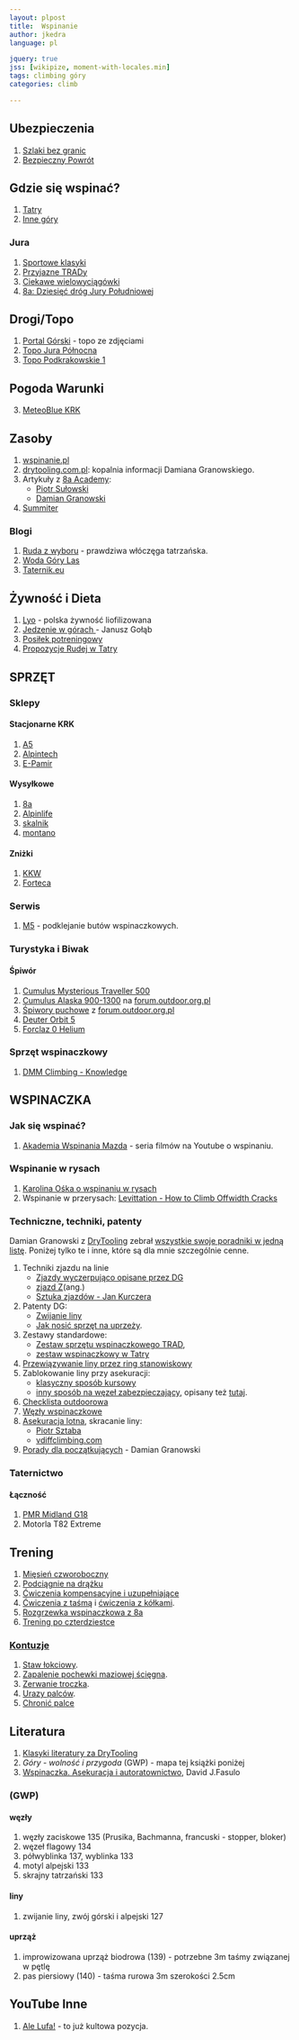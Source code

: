 ```yaml
---
layout: plpost
title:  Wspinanie
author: jkedra
language: pl

jquery: true
jss: [wikipize, moment-with-locales.min]
tags: climbing góry
categories: climb

---
```


## Ubezpieczenia

1. [Szlaki bez granic](https://szlakibezgranic.pl)
2. [Bezpieczny Powrót](https://bezpiecznypowrot.pl/)

## Gdzie się wspinać?

1. [Tatry](/climb/tatry.html)
2. [Inne góry](/climb/inne-gory.html)

### Jura

1. [Sportowe klasyki](http://winterclimb.com/hydepark/item/26-the-best-climbing-routes-near-of-cracow)
2. [Przyjazne TRADy](http://winterclimb.com/hydepark/item/28-tradowe-klasyki-pod-krakowem)
3. [Ciekawe wielowyciągówki](http://winterclimb.com/hydepark/item/73-ciekawe-wielowyciagowki-jura-sokoly)
4. [8a: Dziesięć dróg Jury Południowej][8a-10-drog-jury-s]


## Drogi/Topo

1. [Portal Górski](http://topo.portalgorski.pl/) - topo ze zdjęciami
2. [Topo Jura Północna](http://topojura.dz.pl/)
3. [Topo Podkrakowskie 1](http://climbing.ovh.org/index.html)

## Pogoda Warunki

3. [MeteoBlue KRK](https://www.meteoblue.com/pl/pogoda/prognoza/multimodel/krak%C3%B3w_polska_3094802?fcstlength=144)

## Zasoby

1. [wspinanie.pl](http://wspinanie.pl/)
3. [drytooling.com.pl](http://drytooling.com.pl): kopalnia informacji
   Damiana Granowskiego.
4. Artykuły z [8a Academy][8a-academy]:
   * [Piotr Sułowski][8a-piotr-sulowski]
   * [Damian Granowski][8a-damian-granowski]
5. [Summiter](http://summiter.pl/)

### Blogi

1. [Ruda z wyboru](http://www.rudazwyboru.pl/) - prawdziwa włóczęga tatrzańska.
2. [Woda Góry Las](http://wodagorylas.pl/category/blog-turystyczny/)
3. [Taternik.eu](http://taternik.eu/)

## Żywność i Dieta

1. [Lyo](https://lyofood.pl/) - polska żywność liofilizowana 
2. [Jedzenie w górach ](http://8a.pl/8academy/jedzenie-gorach-ilosc-zabrac-wyprawe/) -
  Janusz Gołąb
3. [Posiłek potreningowy](https://wspinacz.wordpress.com/2013/04/18/wazny-posilek-posilek-po-treningowy/)
4. [Propozycje Rudej w Tatry](http://www.rudazwyboru.pl/2015/12/10-nawet-11-pomysow-na-szame-w-gorach.html)

## SPRZĘT

### Sklepy

#### Stacjonarne KRK

1. [A5](http://a5.sklep.pl)
2. [Alpintech](http://alpintech.pl/)
2. [E-Pamir](http://e-pamir.pl/)

#### Wysyłkowe

1. [8a](http://8a.pl)
2. [Alpinlife](http://www.alpinlife.pl/)
4. [skalnik](http://skalnik.pl/)
3. [montano](http://montano.pl/)

#### Zniżki

1. [KKW](http://www.kw.krakow.pl/o-klubie/czlonkowskie/znizki.html)
2. [Forteca](https://www.facebook.com/cwforteca/app/352601181451872/)

### Serwis

1. [M5](http://m5.krakow.pl/cennik.html) - podklejanie butów wspinaczkowych.

### Turystyka i Biwak

#### Śpiwór



1. [Cumulus Mysterious Traveller 500](http://cumulus.pl/pl/kategorie/spiwory/mysterious-traveller-500?gid=22&vid=6)
2. [Cumulus Alaska 900-1300](https://forum.outdoor.org.pl/index.php?topic=2796.0) na [forum.outdoor.org.pl]
3. [Śpiwory puchowe](https://forum.outdoor.org.pl/index.php?board=106.0)
   z [forum.outdoor.org.pl]
4. [Deuter Orbit 5](http://taternik-sklep.pl/spiwor-deuter-orbit-5-375.html)
5. [Forclaz 0 Helium](http://www.rudazwyboru.pl/2017/09/spiwor-na-gorskie-lato-forclaz-0-helium.html)

### Sprzęt wspinaczkowy

1. [DMM Climbing - Knowledge](http://dmmclimbing.com/knowledge/)

## WSPINACZKA

### Jak się wspinać?

1. [Akademia Wspinania Mazda](https://www.youtube.com/playlist?list=PLH6Xn84AZqUn5KAnDvmHUUiSdOJqHTwvt) - seria filmów na Youtube o wspinaniu.

### Wspinanie w rysach

1. [Karolina Ośka o wspinaniu w rysach](http://8a.pl/8academy/wspinanie-w-rysach-trudne-poczatki/)
2. Wspinanie w przerysach: [Levittation - How to Climb Offwidth Cracks](https://vimeo.com/46589051)


### Techniczne, techniki, patenty

Damian Granowski z [DryTooling][drytooling] zebrał
[wszystkie swoje poradniki w jedną listę][dt-por-set].
Poniżej tylko te i inne, które są dla mnie szczególnie cenne.

1. Techniki zjazdu na linie
    * [Zjazdy wyczerpująco opisane przez DG][zjazd1]
    * [zjazd Z](http://www.vdiffclimbing.com/increase-friction-abseil/)(ang.)
    * [Sztuka zjazdów - Jan Kurczera](https://wspinanie.pl/2015/10/sztuka-zjazdow-czyli-jak-zjechac-aby-dojechac/)
2. Patenty DG:
    * [Zwijanie liny](http://drytooling.com.pl/serwis/art/patenty/7308-jak-zwijac-line-wspinaczkowa)
    * [Jak nosić sprzęt na uprzeży](http://drytooling.com.pl/serwis/art/patenty/2357-noszenie-sprzetu-wspinaczkowego-na-uprzezy).
3. Zestawy standardowe:
    * [Zestaw sprzętu wspinaczkowego TRAD](http://drytooling.com.pl/serwis/art/szpej/7361-zestaw-sprzetu-wspinaczkowego-trad-w-skalki),
    * [zestaw wspinaczkowy w Tatry][dt-set-tatry]
4. [Przewiązywanie liny przez ring stanowiskowy](http://drytooling.com.pl/serwis/art/patenty/2432-przewiazywanie-liny-przez-ring-zjazdowy)
5. Zablokowanie liny przy asekuracji:
    * [klasyczny sposób kursowy](https://www.youtube.com/watch?v=bQtjrog18xY)
    * [inny sposób na węzeł zabezpieczający](http://www.vdiffclimbing.com/tieoff-belay/), opisany też [tutaj](https://www.ukclimbing.com/articles/page.php?id=3295).
6. [Checklista outdoorowa](http://drytooling.com.pl/serwis/art/patenty/7264-checklista-sprzetu-na-trekking-wspinanie?showall=&start=1)
7. [Węzły wspinaczkowe](https://wspinanie.pl/2004/04/kluczka-prusik-wyblinka-gordyjski-prosty-czyli-wezly-stosowane-we-wspinaczce-czesc-ii/)
7. [Asekuracja lotna](we:Simul_climbing), skracanie liny:
    * [Piotr Sztaba](https://www.youtube.com/watch?v=WCnfDwQdVgU)
    * [vdiffclimbing.com](http://www.vdiffclimbing.com/simul-climbing/)
8. [Porady dla początkujących](http://kursyskalkowe.pl/porady-wspinaczkowe-dla-poczatkujacych) - Damian Granowski

### Taternictwo

#### Łączność

1. [PMR Midland G18](http://www.alan.pl/radiokomunikacja/produkt/680/radio_pmr_midland_g18_ip67_accu_li_ion)
2. Motorla T82 Extreme

## Trening

1. [Mięsień czworoboczny](https://wspinacz.wordpress.com/2016/10/15/jak-i-po-co-trenowac-miesien-czworoboczny/)
2. [Podciągnie na drążku](https://wspinacz.wordpress.com/2013/10/16/podciaganie-na-drazku/)
2. [Ćwiczenia kompensacyjne i uzupełniające](http://drytooling.com.pl/serwis/art/trening/2113-10-cwiczen-kompensacyjnych-i-uzupelniajacych)
3. [Ćwiczenia z taśmą](http://drytooling.com.pl/serwis/art/trening/6725-cwiczenia-z-elastycznymi-tasmami) i [ćwiczenia z kółkami](http://drytooling.com.pl/serwis/art/trening/7352-trening-na-kolkach-gimnastycznych).
4. [Rozgrzewka wspinaczkowa z 8a](http://8a.pl/8academy/optymalna-rozgrzewka-wspinaczkowa/)
5. [Trening po czterdziestce](https://wspinaczka.edu.pl/2017/01/trening-po-czterdziestce.html)

### [Kontuzje](http://wspinanie.pl/tag/abc-pierwszej-pomocy-przy-kontuzjach/)

1. [Staw łokciowy](http://wspinanie.pl/2011/02/kontuzje-stawu-lokciowego/).
2. [Zapalenie pochewki maziowej ścięgna](http://wspinanie.pl/2011/01/kontuzje-zapalenie-pochewki-maziowej-sciegna/).
3. [Zerwanie troczka](http://wspinanie.pl/2011/03/abc-pierwszej-pomocy-zerwanie-troczka/).
4. [Urazy palców](http://wspinanie.pl/2011/01/najsilniejsze-palce-na-swiecie/).
5. [Chronić palce](http://wspinanie.pl/brytan/brytan-nr-14/paluszki-jak-je-chronic/)

## Literatura

1. [Klasyki literatury za DryTooling](http://drytooling.com.pl/serwis/art/artykuly/7059-dobra-literatura-gorska)
2. _Góry - wolność i przygoda_ (GWP) - mapa tej książki poniżej
3. [Wspinaczka. Asekuracja i autoratownictwo](http://lubimyczytac.pl/ksiazka/3981627/wspinaczka-asekuracja-i-autoratownictwo), David J.Fasulo

### (GWP)

#### węzły

1. węzły zaciskowe 135 (Prusika, Bachmanna, francuski - stopper, bloker)
2. węzeł flagowy 134
3. półwyblinka 137, wyblinka 133
4. motyl alpejski 133
5. skrajny tatrzański 133

#### liny

1. zwijanie liny, zwój górski i alpejski 127

#### uprząż

1. improwizowana uprząż biodrowa (139) - potrzebne 3m taśmy związanej w pętlę
2. pas piersiowy (140) - taśma rurowa 3m szerokości 2.5cm

## YouTube Inne

1. [Ale Lufa!][alelufa] - to już kultowa pozycja.

[zjazd1]: http://drytooling.com.pl/serwis/art/patenty/7025-poradnik-wspinaczkowy-zjazd-na-linie
[gran-tatr-let1]: http://drytooling.com.pl/serwis/art/artykuly/6436-wybrane-drogi-kursowe-tatry-lato
[drytooling]: http://drytooling.com.pl/
[dt-por-set]: http://drytooling.com.pl/serwis/art/artykuly/6924-zbior-poradnikow-wspinaczkowych
[dt-set-tatry]: http://drytooling.com.pl/serwis/art/patenty/2289-zestaw-standardowy-do-wspinaczki-w-tatrach
[dt-topo-tatry]: http://drytooling.com.pl/baza/topo/tatry

[8a-academy]: http://8a.pl/8academy/
[8a-topo-tatry]: http://8a.pl/8academy/drogi-wspinaczkowe-w-tatrach/
[8a-rejony]: http://8a.pl/8academy/kategorie/wspinaczka/rejony/
[8a-piotr-sulowski]: http://8a.pl/8academy/author/piotr-sulowski/
[8a-damian-granowski]: http://8a.pl/8academy/author/damian-granowski/
[8a-10-drog-jury-s]: http://8a.pl/8academy/dziesiec-drog-jury-poludniowej/

[dt-formacje]: http://drytooling.com.pl/serwis/art/artykuly/988-formacje-skalne-w-skalkach-gorach
[dt-topo-legenda]: http://drytooling.com.pl/serwis/art/artykuly/6435-schemat-drogi-topo-wspinaczkowe

[alelufa]: https://www.youtube.com/channel/UCxqeZD7wBkRhpMAgh_uhqyw
[fo]: https://forum.outdoor.org.pl/
[forum.outdoor.org.pl]: https://forum.outdoor.org.pl/

